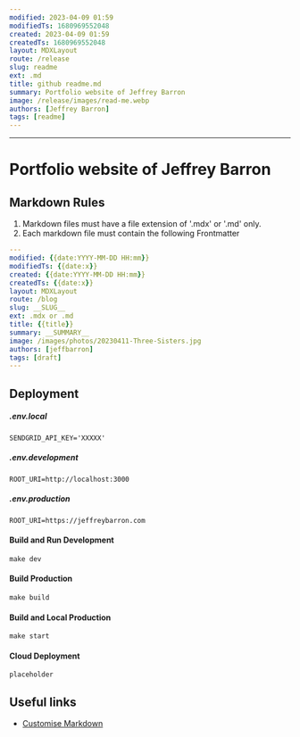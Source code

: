```yaml
---
modified: 2023-04-09 01:59  
modifiedTs: 1680969552048  
created: 2023-04-09 01:59  
createdTs: 1680969552048  
layout: MDXLayout  
route: /release
slug: readme
ext: .md  
title: github readme.md  
summary: Portfolio website of Jeffrey Barron
image: /release/images/read-me.webp  
authors: [Jeffrey Barron] 
tags: [readme]
---
```


---
# Portfolio website of Jeffrey Barron

## Markdown Rules
1. Markdown files must have a file extension of '.mdx' or '.md' only.
2. Each markdown file must contain the following Frontmatter
``` yaml
---
modified: {{date:YYYY-MM-DD HH:mm}}  
modifiedTs: {{date:x}}  
created: {{date:YYYY-MM-DD HH:mm}}  
createdTs: {{date:x}}  
layout: MDXLayout  
route: /blog  
slug: __SLUG__
ext: .mdx or .md 
title: {{title}}  
summary: __SUMMARY__
image: /images/photos/20230411-Three-Sisters.jpg
authors: [jeffbarron]  
tags: [draft]
---
```

## Deployment

##### .env.local
``` env.devlopment 
SENDGRID_API_KEY='XXXXX'
```

##### .env.development
``` env.devlopment 
ROOT_URI=http://localhost:3000
```

##### .env.production
``` env.production 
ROOT_URI=https://jeffreybarron.com
```

#### Build and Run Development
``` shell 
make dev
```

#### Build Production
``` shell 
make build
```

#### Build and Local Production
``` shell 
make start
```

#### Cloud Deployment
``` shell
placeholder
```

## Useful links
- [Customise Markdown](https://www.programcreek.com/typescript/?code=juliencrn%2Fusehooks-ts%2Fusehooks-ts-master%2Fsite%2Fsrc%2Fcomponents%2FmdxRenderer.tsx)


